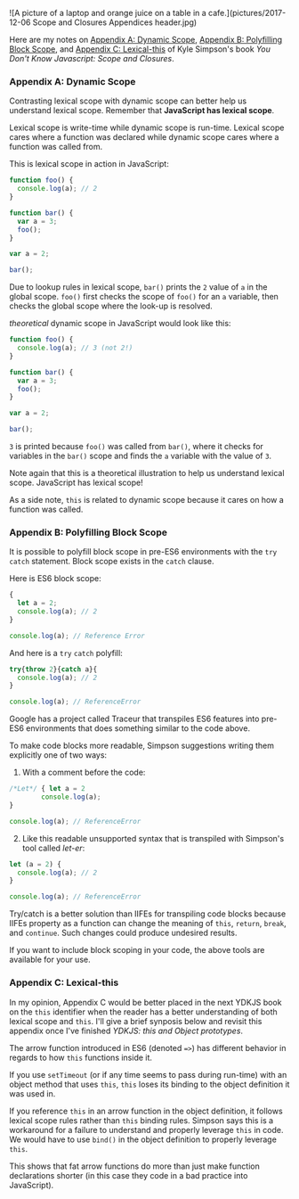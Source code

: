 ![A picture of a laptop and orange juice on a table in a cafe.](pictures/2017-12-06 Scope and Closures Appendices header.jpg)

Here are my notes on [Appendix A: Dynamic Scope](https://github.com/getify/You-Dont-Know-JS/blob/master/scope%20%26%20closures/apA.md), [Appendix B: Polyfilling Block Scope](https://github.com/getify/You-Dont-Know-JS/blob/master/scope%20%26%20closures/apB.md), and [Appendix C: Lexical-this](https://github.com/getify/You-Dont-Know-JS/blob/master/scope%20%26%20closures/apC.md) of Kyle Simpson's book  _You Don't Know Javascript: Scope and Closures_.

### Appendix A: Dynamic Scope

Contrasting lexical scope with dynamic scope can better help us understand lexical scope. Remember that **JavaScript has lexical scope**.

Lexical scope is write-time while dynamic scope is run-time. Lexical scope cares where a function was declared while dynamic scope cares where a function was called from.

This is lexical scope in action in JavaScript:

```javascript
function foo() {
  console.log(a); // 2
}

function bar() {
  var a = 3;
  foo();
}

var a = 2;

bar();
```

Due to lookup rules in lexical scope, `bar()` prints the `2` value of `a` in the global scope. `foo()` first checks the scope of `foo()` for an `a` variable, then checks the global scope where the look-up is resolved.

_theoretical_ dynamic scope in JavaScript would look like this:

```javascript
function foo() {
  console.log(a); // 3 (not 2!)
}

function bar() {
  var a = 3;
  foo();
}

var a = 2;

bar();
```

`3` is printed because `foo()` was called from `bar()`, where it checks for variables in the `bar()` scope and finds the `a` variable with the value of `3`.

Note again that this is a theoretical illustration to help us understand lexical scope. JavaScript has lexical scope!

As a side note, `this` is related to dynamic scope because it cares on how a function was called.

### Appendix B: Polyfilling Block Scope

It is possible to polyfill block scope in pre-ES6 environments with the `try` `catch` statement. Block scope exists in the `catch` clause.

Here is ES6 block scope:

```javascript
{
  let a = 2;
  console.log(a); // 2
}

console.log(a); // Reference Error
```

And here is a `try` `catch` polyfill:

```javascript
try{throw 2}{catch a}{
  console.log(a); // 2
}

console.log(a); // ReferenceError
```

Google has a project called Traceur that transpiles ES6 features into pre-ES6 environments that does something similar to the code above.

To make code blocks more readable, Simpson suggestions writing them explicitly one of two ways:

1) With a comment before the code:

```javascript
/*Let*/ { let a = 2
        console.log(a);
}

console.log(a); // ReferenceError
```

2) Like this readable unsupported syntax that is transpiled with Simpson's tool called _let-er_:

```javascript
let (a = 2) {
  console.log(a); // 2
}

console.log(a); // ReferenceError
```

Try/catch is a better solution than IIFEs for transpiling code blocks because IIFEs property as a function can change the meaning of `this`, `return`, `break`, and `continue`. Such changes could produce undesired results.

If you want to include block scoping in your code, the above tools are available for your use.

### Appendix C: Lexical-this

In my opinion, Appendix C would be better placed in the next YDKJS book on the `this` identifier when the reader has a better understanding of both lexical scope and `this`. I'll give a brief synposis below and revisit this appendix once I've finished _YDKJS: this and Object prototypes_.

The arrow function introduced in ES6 (denoted `=>`) has different behavior in regards to how `this` functions inside it.

If you use `setTimeout` (or if any time seems to pass during run-time) with an object method that uses `this`, `this` loses its binding to the object definition it was used in.

If you reference `this` in an arrow function in the object definition, it follows lexical scope rules rather than `this` binding rules. Simpson says this is a workaround for a failure to understand and properly leverage `this` in code. We would have to use `bind()` in the object definition to properly leverage `this`.

This shows that fat arrow functions do more than just make function declarations shorter (in this case they code in a bad practice into JavaScript).